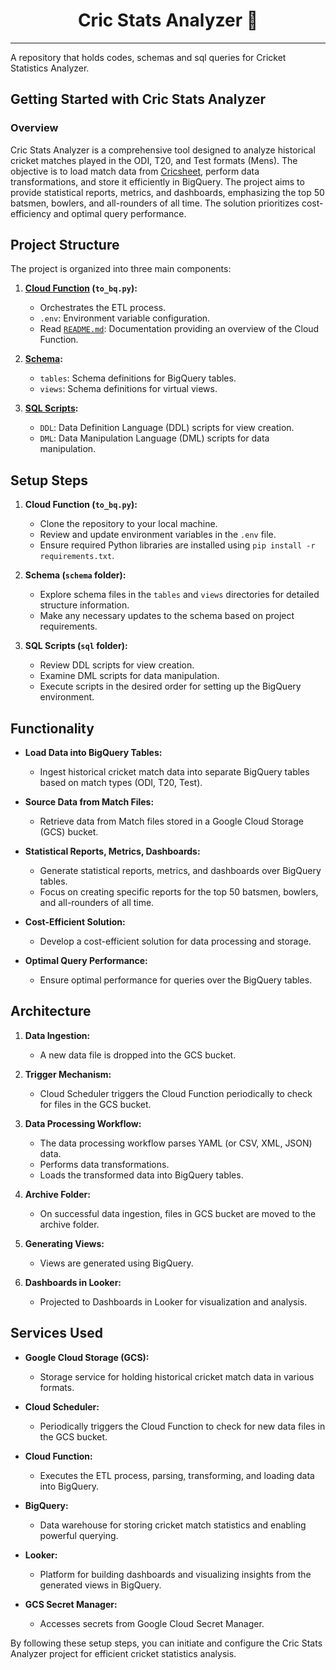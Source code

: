 # <h1 align="center"> Cric Stats Analyzer 🏏 </h1>

<hr>

A repository that holds codes, schemas and sql queries for Cricket Statistics Analyzer.

## Getting Started with Cric Stats Analyzer

### Overview

Cric Stats Analyzer is a comprehensive tool designed to analyze historical cricket matches played in the ODI, T20, and Test formats (Mens). The objective is to load match data from [Cricsheet](https://cricsheet.org/), perform data transformations, and store it efficiently in BigQuery. The project aims to provide statistical reports, metrics, and dashboards, emphasizing the top 50 batsmen, bowlers, and all-rounders of all time. The solution prioritizes cost-efficiency and optimal query performance.

## Project Structure

The project is organized into three main components:

1. **[Cloud Function](./cloud_function/) (`to_bq.py`):**

   - Orchestrates the ETL process.
   - `.env`: Environment variable configuration.
   - Read [`README.md`](./cloud_function/README.md): Documentation providing an overview of the Cloud Function.

2. **[Schema](./schema/README.md):**

   - `tables`: Schema definitions for BigQuery tables.
   - `views`: Schema definitions for virtual views.

3. **[SQL Scripts](./sql/):**
   - `DDL`: Data Definition Language (DDL) scripts for view creation.
   - `DML`: Data Manipulation Language (DML) scripts for data manipulation.

## Setup Steps

1. **Cloud Function (`to_bq.py`):**

   - Clone the repository to your local machine.
   - Review and update environment variables in the `.env` file.
   - Ensure required Python libraries are installed using `pip install -r requirements.txt`.

2. **Schema (`schema` folder):**

   - Explore schema files in the `tables` and `views` directories for detailed structure information.
   - Make any necessary updates to the schema based on project requirements.

3. **SQL Scripts (`sql` folder):**
   - Review DDL scripts for view creation.
   - Examine DML scripts for data manipulation.
   - Execute scripts in the desired order for setting up the BigQuery environment.

## Functionality

- **Load Data into BigQuery Tables:**

  - Ingest historical cricket match data into separate BigQuery tables based on match types (ODI, T20, Test).

- **Source Data from Match Files:**

  - Retrieve data from Match files stored in a Google Cloud Storage (GCS) bucket.

- **Statistical Reports, Metrics, Dashboards:**

  - Generate statistical reports, metrics, and dashboards over BigQuery tables.
  - Focus on creating specific reports for the top 50 batsmen, bowlers, and all-rounders of all time.

- **Cost-Efficient Solution:**

  - Develop a cost-efficient solution for data processing and storage.

- **Optimal Query Performance:**
  - Ensure optimal performance for queries over the BigQuery tables.

## Architecture

1. **Data Ingestion:**

   - A new data file is dropped into the GCS bucket.

2. **Trigger Mechanism:**

   - Cloud Scheduler triggers the Cloud Function periodically to check for files in the GCS bucket.

3. **Data Processing Workflow:**

   - The data processing workflow parses YAML (or CSV, XML, JSON) data.
   - Performs data transformations.
   - Loads the transformed data into BigQuery tables.

4. **Archive Folder:**

   - On successful data ingestion, files in GCS bucket are moved to the archive folder.

5. **Generating Views:**

   - Views are generated using BigQuery.

6. **Dashboards in Looker:**
   - Projected to Dashboards in Looker for visualization and analysis.

## Services Used

- **Google Cloud Storage (GCS):**

  - Storage service for holding historical cricket match data in various formats.

- **Cloud Scheduler:**

  - Periodically triggers the Cloud Function to check for new data files in the GCS bucket.

- **Cloud Function:**

  - Executes the ETL process, parsing, transforming, and loading data into BigQuery.

- **BigQuery:**

  - Data warehouse for storing cricket match statistics and enabling powerful querying.

- **Looker:**

  - Platform for building dashboards and visualizing insights from the generated views in BigQuery.

- **GCS Secret Manager:**
  - Accesses secrets from Google Cloud Secret Manager.

By following these setup steps, you can initiate and configure the Cric Stats Analyzer project for efficient cricket statistics analysis.
